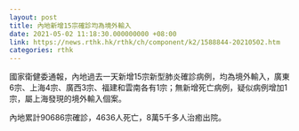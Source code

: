 ```yaml
---
layout: post
title: 內地新增15宗確診均為境外輸入
date: 2021-05-02 11:18:30.000000000 +08:00
link: https://news.rthk.hk/rthk/ch/component/k2/1588844-20210502.htm
categories: rthk
---
```


國家衛健委通報，內地過去一天新增15宗新型肺炎確診病例，均為境外輸入，廣東6宗、上海4宗、廣西3宗、福建和雲南各有1宗；無新增死亡病例，疑似病例增加1宗，屬上海發現的境外輸入個案。

內地累計90686宗確診，4636人死亡，8萬5千多人治癒出院。
　
